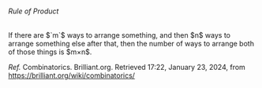 <h6>Rule of Product</h6>
If there are $`m`$ ways to arrange something, and then $n$ ways to arrange something else after that, then the number of ways to arrange both of those things is $m×n$.


_Ref._ Combinatorics. Brilliant.org. Retrieved 17:22, January 23, 2024, from https://brilliant.org/wiki/combinatorics/
